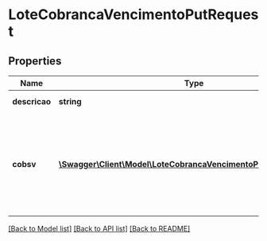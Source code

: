 # LoteCobrancaVencimentoPutRequest

## Properties
Name | Type | Description | Notes
------------ | ------------- | ------------- | -------------
**descricao** | **string** | Descrição do lote | 
**cobsv** | [**\Swagger\Client\Model\LoteCobrancaVencimentoPutRequestCobsv[]**](LoteCobrancaVencimentoPutRequestCobsv.md) | Dados enviados para criação ou alteração da cobrança com vencimento via API Pix | 

[[Back to Model list]](../../README.md#documentation-for-models) [[Back to API list]](../../README.md#documentation-for-api-endpoints) [[Back to README]](../../README.md)

